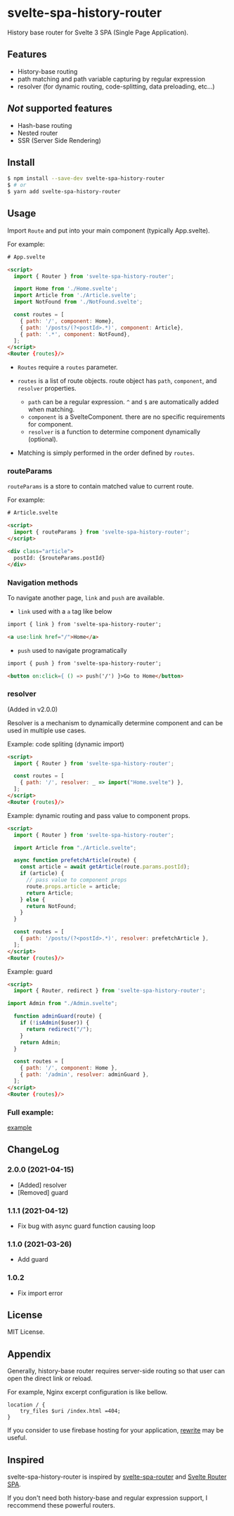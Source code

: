 # svelte-spa-history-router

History base router for Svelte 3 SPA (Single Page Application).

## Features

- History-base routing
- path matching and path variable capturing by regular expression
- resolver (for dynamic routing, code-splitting, data preloading, etc...)

## *Not* supported features

- Hash-base routing
- Nested router
- SSR (Server Side Rendering)

## Install

```sh
$ npm install --save-dev svelte-spa-history-router
$ # or
$ yarn add svelte-spa-history-router
```

## Usage

Import `Route` and put into your main component (typically App.svelte).

For example:

```html
# App.svelte

<script>
  import { Router } from 'svelte-spa-history-router';

  import Home from './Home.svelte';
  import Article from './Article.svelte';
  import NotFound from './NotFound.svelte';

  const routes = [
    { path: '/', component: Home},
    { path: '/posts/(?<postId>.*)', component: Article},
    { path: '.*', component: NotFound},
  ];
</script>
<Router {routes}/>
```

* `Routes` require a `routes` parameter.
* `routes` is a list of route objects. route object has `path`, `component`, and `resolver` properties.

  * `path` can be a regular expression. `^` and `$` are automatically added when matching.
  * `component` is a SvelteComponent. there are no specific requirements for component.
  * `resolver` is a function to determine component dynamically (optional).

* Matching is simply performed in the order defined by `routes`.

### routeParams

`routeParams` is a store to contain matched value to current route.

For example:

```html
# Article.svelte

<script>
  import { routeParams } from 'svelte-spa-history-router';
</script>

<div class="article">
  postId: {$routeParams.postId}
</div>
```

### Navigation methods

To navigate another page, `link` and `push` are available.

* `link` used with a `a` tag like below

```html
import { link } from 'svelte-spa-history-router';

<a use:link href="/">Home</a>
```

* `push` used to navigate programatically

```html
import { push } from 'svelte-spa-history-router';

<button on:click={ () => push('/') }>Go to Home</button>
```

### resolver

(Added in v2.0.0)

Resolver is a mechanism to dynamically determine component and can be used in multiple use cases.

Example: code spliting (dynamic import)

```html
<script>
  import { Router } from 'svelte-spa-history-router';

  const routes = [
    { path: '/', resolver: _ => import("Home.svelte") },
  ];
</script>
<Router {routes}/>
```

Example: dynamic routing and pass value to component props.

```html
<script>
  import { Router } from 'svelte-spa-history-router';

  import Article from "./Article.svelte";

  async function prefetchArticle(route) {
    const article = await getArticle(route.params.postId);
    if (article) {
      // pass value to component props
      route.props.article = article;
      return Article;
    } else {
      return NotFound;
    }
  }

  const routes = [
    { path: '/posts/(?<postId>.*)', resolver: prefetchArticle },
  ];
</script>
<Router {routes}/>
```

Example: guard

```html
<script>
  import { Router, redirect } from 'svelte-spa-history-router';

import Admin from "./Admin.svelte";

  function adminGuard(route) {
    if (!isAdmin($user)) {
      return redirect("/");
    }
    return Admin;
  }

  const routes = [
    { path: '/', component: Home },
    { path: '/admin', resolver: adminGuard },
  ];
</script>
<Router {routes}/>
```

### Full example:

[example](https://github.com/ykrods/svelte-spa-history-router/tree/master/example)

## ChangeLog

### 2.0.0 (2021-04-15)

* [Added] resolver
* [Removed] guard

### 1.1.1 (2021-04-12)

* Fix bug with async guard function causing loop

### 1.1.0 (2021-03-26)

* Add guard

### 1.0.2

* Fix import error

## License

MIT License.

## Appendix

Generally, history-base router requires server-side routing so that user can open the direct link or reload.

For example, Nginx excerpt configuration is like bellow.

```
location / {
    try_files $uri /index.html =404;
}
```

If you consider to use firebase hosting for your application, [rewrite](https://firebase.google.com/docs/hosting/full-config#rewrites) may be useful.

## Inspired

svelte-spa-history-router is inspired by [svelte-spa-router](https://github.com/ItalyPaleAle/svelte-spa-router) and [Svelte Router SPA](https://github.com/jorgegorka/svelte-router).

If you don't need both history-base and regular expression support, I reccommend these powerful routers.
